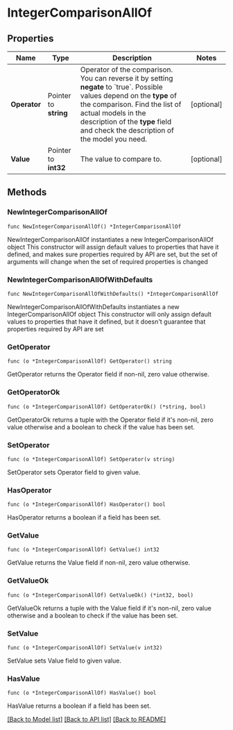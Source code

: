 # IntegerComparisonAllOf

## Properties

Name | Type | Description | Notes
------------ | ------------- | ------------- | -------------
**Operator** | Pointer to **string** | Operator of the comparison. You can reverse it by setting **negate** to &#x60;true&#x60;.   Possible values depend on the **type** of the comparison. Find the list of actual models in the description of the **type** field and check the description of the model you need. | [optional] 
**Value** | Pointer to **int32** | The value to compare to. | [optional] 

## Methods

### NewIntegerComparisonAllOf

`func NewIntegerComparisonAllOf() *IntegerComparisonAllOf`

NewIntegerComparisonAllOf instantiates a new IntegerComparisonAllOf object
This constructor will assign default values to properties that have it defined,
and makes sure properties required by API are set, but the set of arguments
will change when the set of required properties is changed

### NewIntegerComparisonAllOfWithDefaults

`func NewIntegerComparisonAllOfWithDefaults() *IntegerComparisonAllOf`

NewIntegerComparisonAllOfWithDefaults instantiates a new IntegerComparisonAllOf object
This constructor will only assign default values to properties that have it defined,
but it doesn't guarantee that properties required by API are set

### GetOperator

`func (o *IntegerComparisonAllOf) GetOperator() string`

GetOperator returns the Operator field if non-nil, zero value otherwise.

### GetOperatorOk

`func (o *IntegerComparisonAllOf) GetOperatorOk() (*string, bool)`

GetOperatorOk returns a tuple with the Operator field if it's non-nil, zero value otherwise
and a boolean to check if the value has been set.

### SetOperator

`func (o *IntegerComparisonAllOf) SetOperator(v string)`

SetOperator sets Operator field to given value.

### HasOperator

`func (o *IntegerComparisonAllOf) HasOperator() bool`

HasOperator returns a boolean if a field has been set.

### GetValue

`func (o *IntegerComparisonAllOf) GetValue() int32`

GetValue returns the Value field if non-nil, zero value otherwise.

### GetValueOk

`func (o *IntegerComparisonAllOf) GetValueOk() (*int32, bool)`

GetValueOk returns a tuple with the Value field if it's non-nil, zero value otherwise
and a boolean to check if the value has been set.

### SetValue

`func (o *IntegerComparisonAllOf) SetValue(v int32)`

SetValue sets Value field to given value.

### HasValue

`func (o *IntegerComparisonAllOf) HasValue() bool`

HasValue returns a boolean if a field has been set.


[[Back to Model list]](../README.md#documentation-for-models) [[Back to API list]](../README.md#documentation-for-api-endpoints) [[Back to README]](../README.md)


